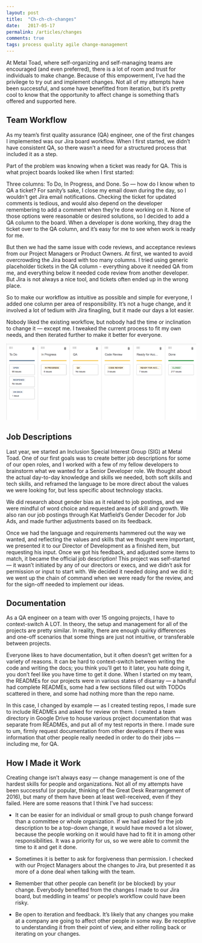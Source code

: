 ```yaml
---
layout: post
title:  "Ch-ch-ch-changes"
date:   2017-05-17
permalink: /articles/changes
comments: true
tags: process quality agile change-management
---
```


At Metal Toad, where self-organizing and self-managing teams are encouraged (and even preferred), there is a lot of room and trust for individuals to make change. Because of this empowerment, I’ve had the privilege to try out and implement changes. Not all of my attempts have been successful, and some have benefitted from iteration, but it’s pretty cool to know that the opportunity to affect change is something that’s offered and supported here.

## Team Workflow

As my team’s first quality assurance (QA) engineer, one of the first changes I implemented was our Jira board workflow. When I first started, we didn’t have consistent QA, so there wasn’t a need for a structured process that included it as a step.

Part of the problem was knowing when a ticket was ready for QA. This is what project boards looked like when I first started:

Three columns: To Do, In Progress, and Done. So — how do I know when to QA a ticket? For sanity’s sake, I close my email down during the day, so I wouldn’t get Jira email notifications. Checking the ticket for updated comments is tedious, and would also depend on the developer remembering to add a comment when they’re done working on it. None of those options were reasonable or desired solutions, so I decided to add a QA column to the board. When a developer is done working, they drag the ticket over to the QA column, and it’s easy for me to see when work is ready for me.

But then we had the same issue with code reviews, and acceptance reviews from our Project Managers or Product Owners. At first, we wanted to avoid overcrowding the Jira board with too many columns. I tried using generic placeholder tickets in the QA column - everything above it needed QA from me, and everything below it needed code review from another developer. But Jira is not always a nice tool, and tickets often ended up in the wrong place.

So to make our workflow as intuitive as possible and simple for everyone, I added one column per area of responsibility. It’s not a huge change, and it involved a lot of tedium with Jira finagling, but it made our days a lot easier.

Nobody liked the existing workflow, but nobody had the time or inclination to change it — except me. I tweaked the current process to fit my own needs, and then iterated further to make it better for everyone.

![TMNT Jira Board](../images/jira1.png)

## Job Descriptions

Last year, we started an Inclusion Special Interest Group (SIG) at Metal Toad. One of our first goals was to create better job descriptions for some of our open roles, and I worked with a few of my fellow developers to brainstorm what we wanted for a Senior Developer role. We thought about the actual day-to-day knowledge and skills we needed, both soft skills and tech skills, and reframed the language to be more direct about the values we were looking for, but less specific about technology stacks.

We did research about gender bias as it related to job postings, and we were mindful of word choice and requested areas of skill and growth. We also ran our job postings through Kat Matfield’s Gender Decoder for Job Ads, and made further adjustments based on its feedback.

Once we had the language and requirements hammered out the way we wanted, and reflecting the values and skills that we thought were important, we presented it to our Director of Development as a finished item, but requesting his input. Once we got his feedback, and adjusted some items to match, it became the official job description! This project was self-started — it wasn’t initiated by any of our directors or execs, and we didn’t ask for permission or input to start with. We decided it needed doing and we did it; we went up the chain of command when we were ready for the review, and for the sign-off needed to implement our ideas.

## Documentation

As a QA engineer on a team with over 15 ongoing projects, I have to context-switch A LOT. In theory, the setup and management for all of the projects are pretty similar. In reality, there are enough quirky differences and one-off scenarios that some things are just not intuitive, or transferable between projects.

Everyone likes to have documentation, but it often doesn’t get written for a variety of reasons. It can be hard to context-switch between writing the code and writing the docs; you think you’ll get to it later, you hate doing it, you don’t feel like you have time to get it done. When I started on my team, the READMEs for our projects were in various states of disarray — a handful had complete READMEs, some had a few sections filled out with TODOs scattered in there, and some had nothing more than the repo name.

In this case, I changed by example — as I created testing repos, I made sure to include READMEs and asked for review on them. I created a team directory in Google Drive to house various project documentation that was separate from READMEs, and put all of my test reports in there. I made sure to um, firmly request documentation from other developers if there was information that other people really needed in order to do their jobs — including me, for QA.

## How I Made it Work

Creating change isn’t always easy — change management is one of the hardest skills for people and organizations. Not all of my attempts have been successful (or popular, thinking of the Great Desk Rearrangement of 2016), but many of them have been at least well-received, even if they failed. Here are some reasons that I think I’ve had success:

- It can be easier for an individual or small group to push change forward than a committee or whole organization. If we had asked for the job description to be a top-down change, it would have moved a lot slower, because the people working on it would have had to fit it in among other responsibilities. It was a priority for us, so we were able to commit the time to it and get it done.

- Sometimes it is better to ask for forgiveness than permission. I checked with our Project Managers about the changes to Jira, but presented it as more of a done deal when talking with the team.

- Remember that other people can benefit (or be blocked) by your change. Everybody benefited from the changes I made to our Jira board, but meddling in teams’ or people’s workflow could have been risky.

- Be open to iteration and feedback. It’s likely that any changes you make at a company are going to affect other people in some way. Be receptive to understanding it from their point of view, and either rolling back or iterating on your changes.